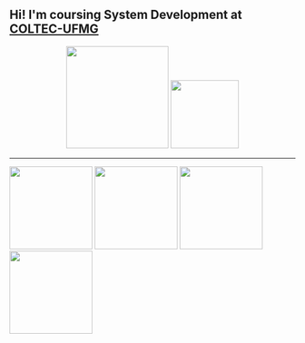 <!--
**arturgonzaga320/arturgonzaga320** is a ✨ _special_ ✨ repository because its `README.md` (this file) appears on your GitHub profile.
-->


## Hi! I'm coursing System Development at <a href="http://www.coltec.ufmg.br/coltec-ufmg/">COLTEC-UFMG</a>
<!-- When you up more thing, this will let to be a commentary
and <a href="https://www.artstation.com/arturgonzaga">I draw for fun</a> -->


<div align="center">
  <img height="180em" src="https://github-readme-stats.vercel.app/api?username=arturgonzaga320&show_icons=true&theme=apprentice&include_all_commits=true&count_private=true"/>
  <img height="120em" src="https://github-readme-stats.vercel.app/api/top-langs/?username=arturgonzaga320&layout=compact&langs_count=7&theme=apprentice"/>
  <hr> </hr>  
</div>

<div align="left"> 
<img height="146em" src="https://user-images.githubusercontent.com/104570132/179360492-7ed47444-5e00-4732-8202-04e43e160cd1.gif" />
<img height="146em" src="https://user-images.githubusercontent.com/104570132/179360492-7ed47444-5e00-4732-8202-04e43e160cd1.gif" />
<img height="146em" src="https://user-images.githubusercontent.com/104570132/179360492-7ed47444-5e00-4732-8202-04e43e160cd1.gif" />
<img height="146em" src="https://user-images.githubusercontent.com/104570132/179360492-7ed47444-5e00-4732-8202-04e43e160cd1.gif" />
</div>

